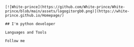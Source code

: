     [![White-prince](https://github.com/White-prince/White-prince/blob/main/assets/logogitorgb0.png)](https://white-prince.github.io/Homepage/)

    ## I'm python developer

    Languages and Tools

    Follow me